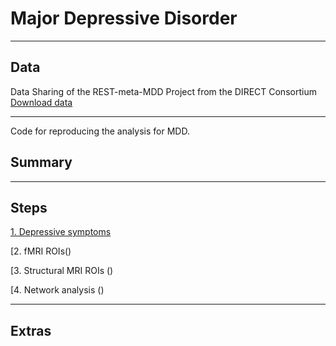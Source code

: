 # Major Depressive Disorder
---

## Data
Data Sharing of the REST-meta-MDD Project from the DIRECT Consortium 
[Download data](http://rfmri.org/REST-meta-MDD)

---

Code for reproducing the analysis for MDD.

## Summary

---

## Steps

[1. Depressive symptoms ](https://github.com/psilantrolab/Sudmex-alcohol-rat/blob/main/code/Env_configuration.md)   

[2. fMRI ROIs()

[3. Structural MRI ROIs ()

[4. Network analysis ()


---

## Extras
